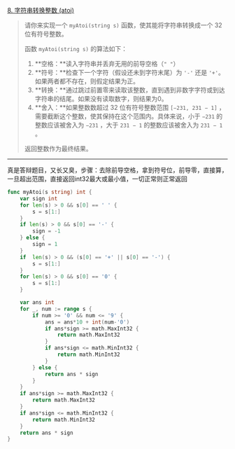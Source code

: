 [8. 字符串转换整数 (atoi)](https://leetcode.cn/problems/string-to-integer-atoi/)

> 请你来实现一个 `myAtoi(string s)` 函数，使其能将字符串转换成一个 32 位有符号整数。
>
> 函数 `myAtoi(string s)` 的算法如下：
>
> 1. **空格：**读入字符串并丢弃无用的前导空格（`" "`）
> 2. **符号：**检查下一个字符（假设还未到字符末尾）为 `'-'` 还是 `'+'`。如果两者都不存在，则假定结果为正。
> 3. **转换：**通过跳过前置零来读取该整数，直到遇到非数字字符或到达字符串的结尾。如果没有读取数字，则结果为0。
> 4. **舍入：**如果整数数超过 32 位有符号整数范围 `[−231, 231 − 1]` ，需要截断这个整数，使其保持在这个范围内。具体来说，小于 `−231` 的整数应该被舍入为 `−231` ，大于 `231 − 1` 的整数应该被舍入为 `231 − 1` 。
>
> 返回整数作为最终结果。

----

真是答辩题目，又长又臭，步骤：去除前导空格，拿到符号位，前导零，直接算，一旦超出范围，直接返回int32最大或最小值，一切正常则正常返回

```go
func myAtoi(s string) int {
	var sign int
	for len(s) > 0 && s[0] == ' ' {
		s = s[1:]
	}
	if len(s) > 0 && s[0] == '-' {
		sign = -1
	} else {
		sign = 1
	}
	if  len(s) > 0 && (s[0] == '+' || s[0] == '-') {
		s = s[1:]
	}
	for len(s) > 0 && s[0] == '0' {
		s = s[1:]
	}

	var ans int
	for _, num := range s {
		if num >= '0' && num <= '9' {
			ans = ans*10 + int(num-'0')
			if ans*sign >= math.MaxInt32 {
				return math.MaxInt32
			}
			if ans*sign <= math.MinInt32 {
				return math.MinInt32
			}
		} else {
			return ans * sign
		}
	}
	if ans*sign >= math.MaxInt32 {
		return math.MaxInt32
	}
	if ans*sign <= math.MinInt32 {
		return math.MinInt32
	}
	return ans * sign
}
```


